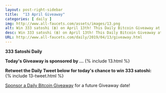 ```yaml
---
layout: post-right-sidebar
title:  "13 April Giveaway"
categories: [ daily ]
img: http://www.all-faucets.com/assets/images/13.png
alt: Win 333 satoshi (฿) on April 13th! This Daily Bitcoin Giveaway at www.all-faucets.com is sponsored by Crypto Farmer.
desc: Win 333 satoshi (฿) on April 13th! This Daily Bitcoin Giveaway at www.all-faucets.com is sponsored by Crypto Farmer.
URL: http://www.all-faucets.com/daily/2019/04/13/giveaway.html
---
```

**333 Satoshi Daily**

<b>Today's Giveaway is sponsored by ...</b>
{% include  13.html %}

<b>Retweet the Daily Tweet below for today's chance to win 333 satoshi:</b><br>
{% include  13-tweet.html %}

<a href="http://www.all-faucets.com/daily/2019/03/29/giveaway-sponsorship.html">Sponsor a Daily Bitcoin Giveaway</a> for a future Giveaway date!
